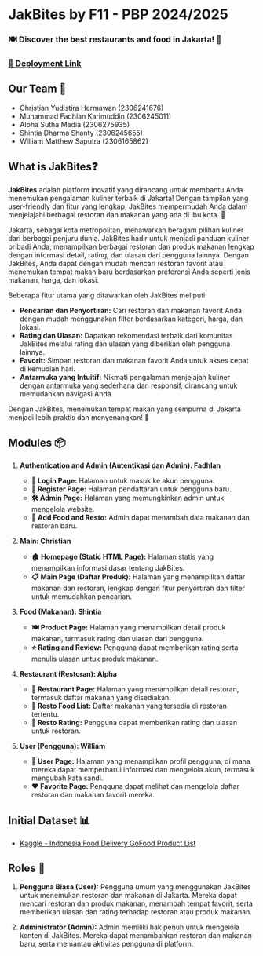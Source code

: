 # JakBites by F11 - PBP 2024/2025

### 🍽️ Discover the best restaurants and food in Jakarta! 🌆

### [🚀 Deployment Link](http://william-matthew31-jakbites.pbp.cs.ui.ac.id/)

## Our Team 👥

- Christian Yudistira Hermawan (2306241676)
- Muhammad Fadhlan Karimuddin (2306245011)
- Alpha Sutha Media (2306275935)
- Shintia Dharma Shanty (2306245655)
- William Matthew Saputra (2306165862)

## What is JakBites❓

**JakBites** adalah platform inovatif yang dirancang untuk membantu Anda menemukan pengalaman kuliner terbaik di Jakarta! Dengan tampilan yang user-friendly dan fitur yang lengkap, JakBites mempermudah Anda dalam menjelajahi berbagai restoran dan makanan yang ada di ibu kota. 🎉

Jakarta, sebagai kota metropolitan, menawarkan beragam pilihan kuliner dari berbagai penjuru dunia. JakBites hadir untuk menjadi panduan kuliner pribadi Anda, menampilkan berbagai restoran dan produk makanan lengkap dengan informasi detail, rating, dan ulasan dari pengguna lainnya. Dengan JakBites, Anda dapat dengan mudah mencari restoran favorit atau menemukan tempat makan baru berdasarkan preferensi Anda seperti jenis makanan, harga, dan lokasi.

Beberapa fitur utama yang ditawarkan oleh JakBites meliputi:
- **Pencarian dan Penyortiran:** Cari restoran dan makanan favorit Anda dengan mudah menggunakan filter berdasarkan kategori, harga, dan lokasi.
- **Rating dan Ulasan:** Dapatkan rekomendasi terbaik dari komunitas JakBites melalui rating dan ulasan yang diberikan oleh pengguna lainnya.
- **Favorit:** Simpan restoran dan makanan favorit Anda untuk akses cepat di kemudian hari.
- **Antarmuka yang Intuitif:** Nikmati pengalaman menjelajah kuliner dengan antarmuka yang sederhana dan responsif, dirancang untuk memudahkan navigasi Anda.

Dengan JakBites, menemukan tempat makan yang sempurna di Jakarta menjadi lebih praktis dan menyenangkan! 🌟

## Modules 📦

1. **Authentication and Admin (Autentikasi dan Admin): Fadhlan**
   - **🔐 Login Page:** Halaman untuk masuk ke akun pengguna.
   - **📝 Register Page:** Halaman pendaftaran untuk pengguna baru.
   - **🛠️ Admin Page:** Halaman yang memungkinkan admin untuk mengelola website.
   - **🍔 Add Food and Resto:** Admin dapat menambah data makanan dan restoran baru.

2. **Main: Christian**
   - **🏠 Homepage (Static HTML Page):** Halaman statis yang menampilkan informasi dasar tentang JakBites.
   - **📋 Main Page (Daftar Produk):** Halaman yang menampilkan daftar makanan dan restoran, lengkap dengan fitur penyortiran dan filter untuk memudahkan pencarian.

3. **Food (Makanan): Shintia**
   - **🍽️ Product Page:** Halaman yang menampilkan detail produk makanan, termasuk rating dan ulasan dari pengguna.
   - **⭐ Rating and Review:** Pengguna dapat memberikan rating serta menulis ulasan untuk produk makanan.

4. **Restaurant (Restoran): Alpha**
   - **🏢 Restaurant Page:** Halaman yang menampilkan detail restoran, termasuk daftar makanan yang disediakan.
   - **🍛 Resto Food List:** Daftar makanan yang tersedia di restoran tertentu.
   - **🌟 Resto Rating:** Pengguna dapat memberikan rating dan ulasan untuk restoran.

5. **User (Pengguna): William**
   - **👤 User Page:** Halaman yang menampilkan profil pengguna, di mana mereka dapat memperbarui informasi dan mengelola akun, termasuk mengubah kata sandi.
   - **❤️ Favorite Page:** Pengguna dapat melihat dan mengelola daftar restoran dan makanan favorit mereka.

## Initial Dataset 📊

- [Kaggle - Indonesia Food Delivery GoFood Product List](https://www.kaggle.com/datasets/ariqsyahalam/indonesia-food-delivery-gofood-product-list)

## Roles 🔏

1. **Pengguna Biasa (User):** 
   Pengguna umum yang menggunakan JakBites untuk menemukan restoran dan makanan di Jakarta. Mereka dapat mencari restoran dan produk makanan, menambah tempat favorit, serta memberikan ulasan dan rating terhadap restoran atau produk makanan.

2. **Administrator (Admin):** 
   Admin memiliki hak penuh untuk mengelola konten di JakBites. Mereka dapat menambahkan restoran dan makanan baru, serta memantau aktivitas pengguna di platform.
